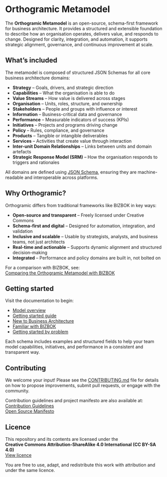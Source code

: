 # Orthogramic Metamodel

The **Orthogramic Metamodel** is an open-source, schema-first framework for business architecture. It provides a structured and extensible foundation to describe how an organisation operates, delivers value, and responds to change. Designed for clarity, integration, and automation, it supports strategic alignment, governance, and continuous improvement at scale.

## What’s included

The metamodel is composed of structured JSON Schemas for all core business architecture domains:

- **Strategy** – Goals, drivers, and strategic direction  
- **Capabilities** – What the organisation is able to do  
- **Value Streams** – How value is delivered across stages  
- **Organisation** – Units, roles, structure, and ownership  
- **Stakeholders** – People and groups with influence or interest  
- **Information** – Business-critical data and governance  
- **Performance** – Measurable indicators of success (KPIs)  
- **Initiatives** – Projects and programs driving change  
- **Policy** – Rules, compliance, and governance  
- **Products** – Tangible or intangible deliverables  
- **Services** – Activities that create value through interaction  
- **Inter-unit Domain Relationships** – Links between units and domain artefacts  
- **Strategic Response Model (SRM)** – How the organisation responds to triggers and rationales

All domains are defined using [JSON Schema](https://json-schema.org/), ensuring they are machine-readable and interoperable across platforms.

## Why Orthogramic?

Orthogramic differs from traditional frameworks like BIZBOK in key ways:

- **Open-source and transparent** – Freely licensed under Creative Commons  
- **Schema-first and digital** – Designed for automation, integration, and validation  
- **Inclusive and scalable** – Usable by strategists, analysts, and business teams, not just architects  
- **Real-time and actionable** – Supports dynamic alignment and structured decision-making  
- **Integrated** – Performance and policy domains are built in, not bolted on  

For a comparison with BIZBOK, see:  
[Comparing the Orthogramic Metamodel with BIZBOK](https://orthogramic.atlassian.net/wiki/spaces/OM/pages/245137981)

## Getting started

Visit the documentation to begin:

- [Model overview](https://orthogramic.atlassian.net/wiki/spaces/OM/pages/290914392)  
- [Getting started guide](https://orthogramic.atlassian.net/wiki/spaces/OM/pages/290914392)  
- [New to Business Architecture](https://orthogramic.atlassian.net/wiki/spaces/OM/pages/288948263)  
- [Familiar with BIZBOK](https://orthogramic.atlassian.net/wiki/spaces/OM/pages/288948285)  
- [Getting started by problem](https://orthogramic.atlassian.net/wiki/spaces/OM/pages/291274855)

Each schema includes examples and structured fields to help your team model capabilities, initiatives, and performance in a consistent and transparent way.

## Contributing

We welcome your input! Please see the [CONTRIBUTING.md](CONTRIBUTING.md) file for details on how to propose improvements, submit pull requests, or engage with the community.

Contribution guidelines and project manifesto are also available at:  
[Contribution Guidelines](https://orthogramic.atlassian.net/wiki/spaces/OM/pages/291799095)  
[Open Source Manifesto](https://orthogramic.atlassian.net/wiki/spaces/OM/pages/291799095)

## Licence

This repository and its contents are licensed under the  
**Creative Commons Attribution-ShareAlike 4.0 International (CC BY-SA 4.0)**  
[View licence](https://creativecommons.org/licenses/by-sa/4.0/)

You are free to use, adapt, and redistribute this work with attribution and under the same licence.
